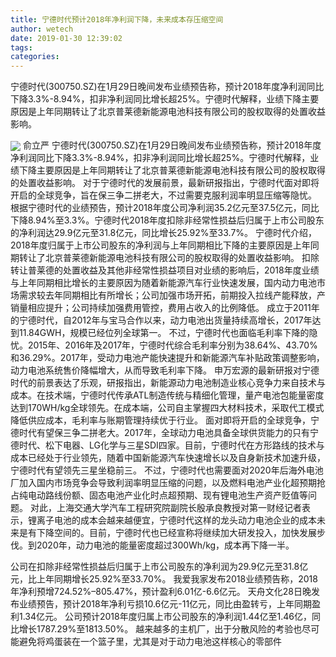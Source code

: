 ```yaml
---
title: 宁德时代预计2018年净利润下降，未来成本存压缩空间
author: wetech
date: 2019-01-30 12:39:02
tags: 
categories: 
---
```

宁德时代(300750.SZ)在1月29日晚间发布业绩预告称，预计2018年度净利润同比下降3.3%-8.94%，扣非净利润同比增长超25%。宁德时代解释，业绩下降主要原因是上年同期转让了北京普莱德新能源电池科技有限公司的股权取得的处置收益影响。
<!-- more -->
<img align="center" border="0" src="https://imgcdn.yicai.com/uppics/images/2019/01/a2b2f3e700dedcef33b96090e3cb506f.jpg" />
俞立严
宁德时代(300750.SZ)在1月29日晚间发布业绩预告称，预计2018年度净利润同比下降3.3%-8.94%，扣非净利润同比增长超25%。宁德时代解释，业绩下降主要原因是上年同期转让了北京普莱德新能源电池科技有限公司的股权取得的处置收益影响。
对于宁德时代的发展前景，最新研报指出，宁德时代面对即将开启的全球竞争，旨在保三争二拼老大，不过需要克服利润率明显压缩等隐忧。
根据宁德时代的业绩预告，预计2018年度公司净利润35.2亿元至37.5亿元，同比下降8.94%至3.3%。宁德时代2018年度扣除非经常性损益后归属于上市公司股东的净利润达29.9亿元至31.8亿元，同比增长25.92%至33.7%。
宁德时代介绍，2018年度归属于上市公司股东的净利润与上年同期相比下降的主要原因是上年同期转让了北京普莱德新能源电池科技有限公司的股权取得的处置收益影响。
扣除转让普莱德的处置收益及其他非经常性损益项目对业绩的影响后，2018年度业绩与上年同期相比增长的主要原因为随着新能源汽车行业快速发展，国内动力电池市场需求较去年同期相比有所增长；公司加强市场开拓，前期投入拉线产能释放，产销量相应提升；公司持续加强费用管控，费用占收入的比例降低。
成立于2011年的宁德时代，自2012年与宝马合作以来，动力电池出货量持续高增长，2017年达到11.84GWH，规模已经位列全球第一。
不过，宁德时代也面临毛利率下降的隐忧。2015年、2016年及2017年，宁德时代综合毛利率分别为38.64%、43.70%和36.29%。2017年，受动力电池产能快速提升和新能源汽车补贴政策调整影响，动力电池系统售价降幅增大，从而导致毛利率下降。
申万宏源的最新研报对宁德时代的前景表达了乐观，研报指出，新能源动力电池制造业核心竞争力来自技术与成本。在技术端，宁德时代传承ATL制造传统与精细化管理，量产电池包能量密度达到170WH/kg全球领先。在成本端，公司自主掌握四大材料技术，采取代工模式降低供应成本，毛利率与账期管理持续优于行业。
面对即将开启的全球竞争，宁德时代有望保三争二拼老大。2017年，全球动力电池具备全球供货能力的只有宁德时代、松下电器、LG化学与三星SDI四家。目前，宁德时代在方形路线的技术与成本已经处于行业领先，随着中国新能源汽车快速增长以及自身新技术加速升级，宁德时代有望领先三星坐稳前三。
不过，宁德时代也需要面对2020年后海外电池厂加入国内市场竞争会导致利润率明显压缩的问题，以及燃料电池产业化超预期抢占纯电动路线份额、固态电池产业化时点超预期、现有锂电池生产资产贬值等问题。
对此，上海交通大学汽车工程研究院副院长殷承良教授对第一财经记者表示，锂离子电池的成本会越来越便宜，宁德时代这样的龙头动力电池企业的成本未来是有下降空间的。目前，宁德时代也已经宣称将继续加大研发投入，加快发展步伐。到2020年，动力电池的能量密度超过300Wh/kg，成本再下降一半。
 
 
公司在扣除非经常性损益后归属于上市公司股东的净利润为29.9亿元至31.8亿元，比上年同期增长25.92%至33.70%。
我爱我家发布2018业绩预告称，2018年净利预增724.52%–805.47%，预计盈利6.01亿-6.6亿元。
天舟文化28日晚发布业绩预告，预计2018年净利亏损10.6亿元-11亿元，同比由盈转亏，上年同期盈利1.34亿元。
公司预计2018年度归属上市公司股东的净利润1.44亿至1.46亿，同比增长1787.29%至1813.50%。
越来越多的主机厂，出于分散风险的考验也尽可能避免将鸡蛋装在一个篮子里，尤其是对于动力电池这样核心的零部件
